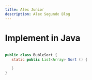 ```yaml
---
title: Alex Junior
description: Alex Segundo Blog
---
```


# Implement in Java

```java

public class BubleSort {
   static public List<Array> Sort () {

   }
}

```
